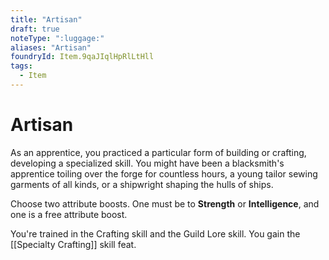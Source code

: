 ```yaml
---
title: "Artisan"
draft: true
noteType: ":luggage:"
aliases: "Artisan"
foundryId: Item.9qaJIqlHpRlLtHll
tags:
  - Item
---
```


# Artisan

As an apprentice, you practiced a particular form of building or crafting, developing a specialized skill. You might have been a blacksmith's apprentice toiling over the forge for countless hours, a young tailor sewing garments of all kinds, or a shipwright shaping the hulls of ships.

Choose two attribute boosts. One must be to **Strength** or **Intelligence**, and one is a free attribute boost.

You're trained in the Crafting skill and the Guild Lore skill. You gain the [[Specialty Crafting]] skill feat.

